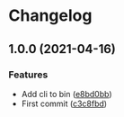# Changelog

## 1.0.0 (2021-04-16)


### Features

* Add cli to bin ([e8bd0bb](https://www.github.com/cobraz/svg-to-theme-ui-component/commit/e8bd0bb92a1f4dcb61c6034422408b0fabfb27f8))
* First commit ([c3c8fbd](https://www.github.com/cobraz/svg-to-theme-ui-component/commit/c3c8fbdeafce2faad65044f07c0b2d770733cea2))
